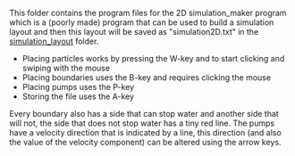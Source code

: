This folder contains the program files for the 2D simulation_maker program which is a (poorly made) program that can be used to build a simulation layout and then this layout will be saved as "simulation2D.txt" in the [simulation_layout](../simulation_layout) folder.

- Placing particles works by pressing the W-key and to start clicking and swiping with the mouse
- Placing boundaries uses the B-key and requires clicking the mouse
- Placing pumps uses the P-key
- Storing the file uses the A-key

Every boundary also has a side that can stop water and another side that will not, the side that does not stop water has a tiny red line. The pumps have a velocity direction that is indicated by a line, this direction (and also the value of the velocity component) can be altered using the arrow keys.